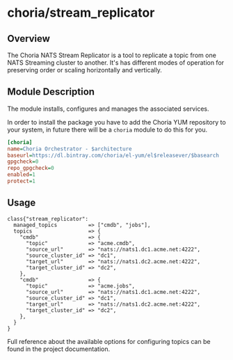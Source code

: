 # choria/stream_replicator

## Overview

The Choria NATS Stream Replicator is a tool to replicate a topic from one NATS Streaming cluster to another.  It's has different modes of operation for preserving order or scaling horizontally and vertically.

## Module Description

The module installs, configures and manages the associated services.

In order to install the package you have to add the Choria YUM repository to your system, in future there will be a `choria` module to do this for you.

```ini
[choria]
name=Choria Orchestrator - $architecture
baseurl=https://dl.bintray.com/choria/el-yum/el$releasever/$basearch
gpgcheck=0
repo_gpgcheck=0
enabled=1
protect=1
```

## Usage

```puppet
class{"stream_replicator":
  managed_topics          => ["cmdb", "jobs"],
  topics                  => {
    "cmdb"                => {
      "topic"             => "acme.cmdb",
      "source_url"        => "nats://nats1.dc1.acme.net:4222",
      "source_cluster_id" => "dc1",
      "target_url"        => "nats://nats1.dc2.acme.net:4222",
      "target_cluster_id" => "dc2",
    },
    "cmdb"                => {
      "topic"             => "acme.jobs",
      "source_url"        => "nats://nats1.dc1.acme.net:4222",
      "source_cluster_id" => "dc1",
      "target_url"        => "nats://nats1.dc2.acme.net:4222",
      "target_cluster_id" => "dc2",
    },
  }
}
```

Full reference about the available options for configuring topics can be found in the project documentation.
